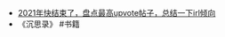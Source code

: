 - [2021年快结束了，盘点最高upvote帖子，总结一下irl倾向](https://www.reddit.com/r/China_irl/comments/rmtbpj/2021%E5%B9%B4%E5%BF%AB%E7%BB%93%E6%9D%9F%E4%BA%86%E7%9B%98%E7%82%B9%E6%9C%80%E9%AB%98upvote%E5%B8%96%E5%AD%90%E6%80%BB%E7%BB%93%E4%B8%80%E4%B8%8Birl%E5%80%BE%E5%90%91/)
- 《沉思录》 #书籍